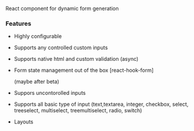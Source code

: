 

React component for dynamic form generation

### Features
- Highly configurable
- Supports any controlled custom inputs
- Supports native html and custom validation (async)
- Form state management out of the box [react-hook-form]
    
    (maybe after beta)

- Suppors uncontorolled inputs 
- Supports all basic type of input (text,textarea, integer, checkbox, select, treeselect, multiselect, treemultiselect, radio, switch)
- Layouts